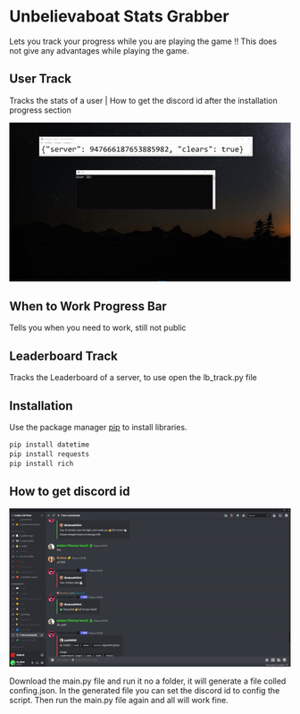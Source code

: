 # Unbelievaboat Stats Grabber

Lets you track your progress while you are playing the game
‼ This does not give any advantages while playing the game.

## User Track

Tracks the stats of a user | How to get the discord id after the installation progress section

<img src="img/track.gif">


## When to Work Progress Bar

Tells you when you need to work, still not public


## Leaderboard Track

Tracks the Leaderboard of a server, to use open the lb_track.py file


## Installation

Use the package manager [pip](https://pip.pypa.io/en/stable/) to install libraries.

```cmd
pip install datetime
pip install requests
pip install rich
```
## How to get discord id
<img src="img/copy-id.gif">

Download the main.py file and run it no a folder, it will generate a file colled confing.json. 
In the generated file you can set the discord id to config the script.
Then run the main.py file again and all will work fine.
